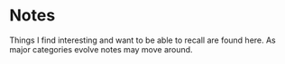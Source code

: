 # Notes

Things I find interesting and want to be able to recall
are found here. As major categories evolve notes may
move around.
